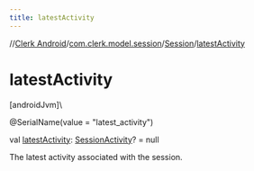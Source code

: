 ```yaml
---
title: latestActivity
---
```

//[Clerk Android](../../../index.html)/[com.clerk.model.session](../index.html)/[Session](index.html)/[latestActivity](latest-activity.html)



# latestActivity



[androidJvm]\




@SerialName(value = &quot;latest_activity&quot;)



val [latestActivity](latest-activity.html): [SessionActivity](../-session-activity/index.html)? = null



The latest activity associated with the session.




